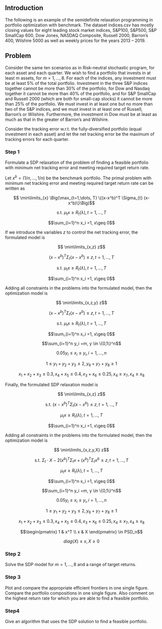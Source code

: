 
## Introduction

The following is an example of the semidefinite relaxation programming in portfolio optimization with benchmark. 
The dataset indices.csv has mostly closing values for eight leading stock market indices, S&P100, S&P500, S&P SmallCap 600, Dow Jones, NASDAQ Composite, Russell 2000, Barron’s 400, Wilshire 5000 as well as weekly prices for the years 2013 – 2019.

## Problem

Consider the same ten scenarios as in Risk-neutral stochastic program, for each asset and each quarter. We wish to find a portfolio that invests in at least m assets, for $m =1,\dots,8$. For each of the indices, any investment must be at least 5% of the total portfolio. Investment in the three S&P indices together cannot be more than 30% of the portfolio, for Dow and Nasdaq together it cannot be more than 40% of the portfolio, and for S&P SmallCap and Russell 2000 (which are both for small-cap stocks) it cannot be more than 25% of the portfolio. We must invest in at least one but no more than two of the S&P indices, and we must invest in at least one of Russell, Barron’s or Wilshire. Furthermore, the investment in Dow must be at least as much as that in the greater of Barron’s and Wilshire.



Consider the tracking error w.r.t. the fully-diversified portfolio (equal investment in each asset) and let the net tracking error be the maximum of tracking errors for each quarter.

### Step 1 

Formulate a SDP relaxation of the problem of finding a feasible portfolio with minimum net tracking error and meeting required target return rate. 

Let $x^b=\left(1/n, \dots, 1/n\right)$ be the benchmark portfolio. The primal problem with minimum net tracking error and meeting required target return rate can be written as

```math
  \min\limits_{x}  \Big(\max_{t=1,\dots, T} \{(x-x^b)^T \Sigma_{t} (x-x^b)\}\Big)
```
```math
\text{s.t.  }    \mu_t x\geq R_t(\lambda), t=1, \dots, T
```
```math
\sum_{i=1}^n x_i =1, x\geq 0
```
If we introduce the variables $z$ to control the net tracking error, the formulated model is
```math
  \min\limits_{x,z}  z
```
```math
(x-x^b)^T \Sigma_{t} (x-x^b) \leq z, t=1, \dots, T

```
```math
\text{s.t.  }    \mu_t x\geq R_t(\lambda), t=1, \dots, T
```
```math
\sum_{i=1}^n x_i =1, x\geq 0
```
Adding all constraints in the problems into the formulated model, then the optimization model is 
```math
  \min\limits_{x,z,y}  z
```
```math
(x-x^b)^T \Sigma_{t} (x-x^b) \leq z, t=1, \dots, T

```
```math
\text{s.t.  }    \mu_t x\geq R_t(\lambda), t=1, \dots, T
```
```math
\sum_{i=1}^n x_i =1, x\geq 0
```
```math
\sum_{i=1}^n y_i =m, y \in \{0,1\}^n
```
```math
0.05y_i \leq x_i \leq y_i, i=1,\dots, n
```
```math
1 \leq y_1+y_2+y_3 \leq 2, y_6+y_7+y_8 \geq 1
```
```math
x_1+x_2+x_3 \leq 0.3, x_4+x_5 \leq 0.4, x_3+x_6 \leq 0.25, x_4 \geq x_7, x_4 \geq x_8
```
Finally, the formulated SDP relaxation model is
```math
  \min\limits_{x,z}  z
```
```math
\text{s.t.  }  (x-x^b)^T \Sigma_{t} (x-x^b) \leq z, t=1, \dots, T

```
```math
  \mu_t x\geq R_t(\lambda), t=1, \dots, T
```
```math
\sum_{i=1}^n x_i =1, x\geq 0
```
Adding all constraints in the problems into the formulated model, then the optimization model is 
```math
  \min\limits_{x,z,y,X}  z
```
```math
\text{s.t.  }     \Sigma_{t}\cdot X-2(x^b)^T \Sigma_{t}x+(x^b)^T \Sigma_{t}x^b \leq z, t=1, \dots, T

```
```math
   \mu_t x\geq R_t(\lambda), t=1, \dots, T
```
```math
\sum_{i=1}^n x_i =1, x\geq 0
```
```math
\sum_{i=1}^n y_i =m, y \in \{0,1\}^n
```
```math
0.05y_i \leq x_i \leq y_i, i=1,\dots, n
```
```math
1 \leq y_1+y_2+y_3 \leq 2, y_6+y_7+y_8 \geq 1
```
```math
x_1+x_2+x_3 \leq 0.3, x_4+x_5 \leq 0.4, x_3+x_6 \leq 0.25, x_4 \geq x_7, x_4 \geq x_8
```
```math
\begin{pmatrix}
1 & x^T \\
x & X
\end{pmatrix}
\in PSD_n
```
```math
diag(X) \leq x, X \geq 0
```

### Step 2
Solve the SDP model for $m=1, \dots, 8$ and a range of target returns.

### Step 3

Plot and compare the appropriate efficient frontiers in one single figure. Compare the portfolio compositions in one single figure. Also comment on the highest return rate for which you are able to find a feasible portfolio.

### Step4

Give an algorithm that uses the SDP solution to find a feasible portfolio.
